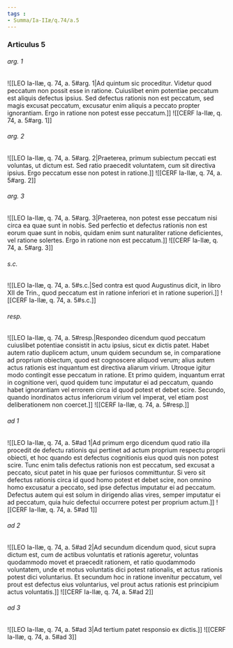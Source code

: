 ```yaml
---
tags : 
- Summa/Ia-IIæ/q.74/a.5
---
```


### Articulus 5

###### arg. 1
![[LEO Ia-IIæ, q. 74, a. 5#arg. 1|Ad quintum sic proceditur. Videtur quod peccatum non possit esse in ratione. Cuiuslibet enim potentiae peccatum est aliquis defectus ipsius. Sed defectus rationis non est peccatum, sed magis excusat peccatum, excusatur enim aliquis a peccato propter ignorantiam. Ergo in ratione non potest esse peccatum.]]
![[CERF Ia-IIæ, q. 74, a. 5#arg. 1]]

###### arg. 2
![[LEO Ia-IIæ, q. 74, a. 5#arg. 2|Praeterea, primum subiectum peccati est voluntas, ut dictum est. Sed ratio praecedit voluntatem, cum sit directiva ipsius. Ergo peccatum esse non potest in ratione.]]
![[CERF Ia-IIæ, q. 74, a. 5#arg. 2]]

###### arg. 3
![[LEO Ia-IIæ, q. 74, a. 5#arg. 3|Praeterea, non potest esse peccatum nisi circa ea quae sunt in nobis. Sed perfectio et defectus rationis non est eorum quae sunt in nobis, quidam enim sunt naturaliter ratione deficientes, vel ratione solertes. Ergo in ratione non est peccatum.]]
![[CERF Ia-IIæ, q. 74, a. 5#arg. 3]]

###### s.c.
![[LEO Ia-IIæ, q. 74, a. 5#s.c.|Sed contra est quod Augustinus dicit, in libro XII de Trin., quod peccatum est in ratione inferiori et in ratione superiori.]]
![[CERF Ia-IIæ, q. 74, a. 5#s.c.]]

###### resp.
![[LEO Ia-IIæ, q. 74, a. 5#resp.|Respondeo dicendum quod peccatum cuiuslibet potentiae consistit in actu ipsius, sicut ex dictis patet. Habet autem ratio duplicem actum, unum quidem secundum se, in comparatione ad proprium obiectum, quod est cognoscere aliquod verum; alius autem actus rationis est inquantum est directiva aliarum virium. Utroque igitur modo contingit esse peccatum in ratione. Et primo quidem, inquantum errat in cognitione veri, quod quidem tunc imputatur ei ad peccatum, quando habet ignorantiam vel errorem circa id quod potest et debet scire. Secundo, quando inordinatos actus inferiorum virium vel imperat, vel etiam post deliberationem non coercet.]]
![[CERF Ia-IIæ, q. 74, a. 5#resp.]]

###### ad 1
![[LEO Ia-IIæ, q. 74, a. 5#ad 1|Ad primum ergo dicendum quod ratio illa procedit de defectu rationis qui pertinet ad actum proprium respectu proprii obiecti, et hoc quando est defectus cognitionis eius quod quis non potest scire. Tunc enim talis defectus rationis non est peccatum, sed excusat a peccato, sicut patet in his quae per furiosos committuntur. Si vero sit defectus rationis circa id quod homo potest et debet scire, non omnino homo excusatur a peccato, sed ipse defectus imputatur ei ad peccatum. Defectus autem qui est solum in dirigendo alias vires, semper imputatur ei ad peccatum, quia huic defectui occurrere potest per proprium actum.]]
![[CERF Ia-IIæ, q. 74, a. 5#ad 1]]

###### ad 2
![[LEO Ia-IIæ, q. 74, a. 5#ad 2|Ad secundum dicendum quod, sicut supra dictum est, cum de actibus voluntatis et rationis ageretur, voluntas quodammodo movet et praecedit rationem, et ratio quodammodo voluntatem, unde et motus voluntatis dici potest rationalis, et actus rationis potest dici voluntarius. Et secundum hoc in ratione invenitur peccatum, vel prout est defectus eius voluntarius, vel prout actus rationis est principium actus voluntatis.]]
![[CERF Ia-IIæ, q. 74, a. 5#ad 2]]

###### ad 3
![[LEO Ia-IIæ, q. 74, a. 5#ad 3|Ad tertium patet responsio ex dictis.]]
![[CERF Ia-IIæ, q. 74, a. 5#ad 3]]

